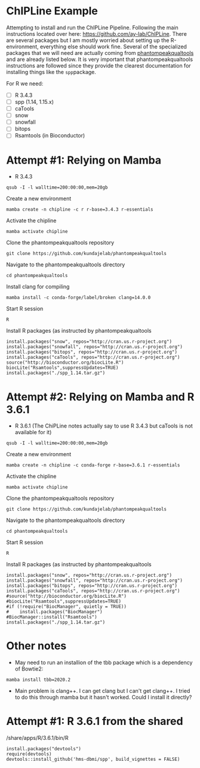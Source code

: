# ChIPLine Example
Attempting to install and run the ChIPLine Pipeline. Following the main instructions located over here: https://github.com/ay-lab/ChIPLine. There are several packages but I am mostly worried about setting up the R-environment, everything else should work fine. Several of the specialized packages that we will need are actually coming from [phantompeakqualtools](https://github.com/kundajelab/phantompeakqualtools) and are already listed below. It is very important that phantompeakqualtools instructions are followed since they provide the clearest documentation for installing things like the `spp`package.

For R we need:
- [ ] R 3.4.3
- [ ] spp (1.14, 1.15.x)
- [ ] caTools
- [ ] snow
- [ ] snowfall
- [ ] bitops
- [ ] Rsamtools (in Bioconductor)

# Attempt #1: Relying on Mamba
- R 3.4.3

```
qsub -I -l walltime=200:00:00,mem=20gb
```

Create a new environment
```
mamba create -n chipline -c r r-base=3.4.3 r-essentials
```

Activate the chipline 
```
mamba activate chipline
```

Clone the phantompeakqualtools repository
```
git clone https://github.com/kundajelab/phantompeakqualtools
```

Navigate to the phantompeakqualtools directory
```
cd phantompeakqualtools
```

Install clang for compiling
```
mamba install -c conda-forge/label/broken clang=14.0.0
```

Start R session
```
R
```

Install R packages (as instructed by phantompeakqualtools
```
install.packages("snow", repos="http://cran.us.r-project.org")
install.packages("snowfall", repos="http://cran.us.r-project.org")
install.packages("bitops", repos="http://cran.us.r-project.org")
install.packages("caTools", repos="http://cran.us.r-project.org")
source("http://bioconductor.org/biocLite.R")
biocLite("Rsamtools",suppressUpdates=TRUE)
install.packages("./spp_1.14.tar.gz")
```

# Attempt #2: Relying on Mamba and R 3.6.1
- R 3.6.1 (The ChiPLine notes actually say to use R 3.4.3 but caTools is not available for it)

```
qsub -I -l walltime=200:00:00,mem=20gb
```

Create a new environment
```
mamba create -n chipline -c conda-forge r-base=3.6.1 r-essentials
```

Activate the chipline 
```
mamba activate chipline
```

Clone the phantompeakqualtools repository
```
git clone https://github.com/kundajelab/phantompeakqualtools
```

Navigate to the phantompeakqualtools directory
```
cd phantompeakqualtools
```

Start R session
```
R
```

Install R packages (as instructed by phantompeakqualtools
```
install.packages("snow", repos="http://cran.us.r-project.org")
install.packages("snowfall", repos="http://cran.us.r-project.org")
install.packages("bitops", repos="http://cran.us.r-project.org")
install.packages("caTools", repos="http://cran.us.r-project.org")
#source("http://bioconductor.org/biocLite.R")
#biocLite("Rsamtools",suppressUpdates=TRUE)
#if (!require("BiocManager", quietly = TRUE))
#    install.packages("BiocManager")
#BiocManager::install("Rsamtools")
install.packages("./spp_1.14.tar.gz")
```

# Other notes
- May need to run an installion of the tbb package which is a dependency of Bowtie2:
```
mamba install tbb=2020.2
```
- Main problem is clang++. I can get clang but I can't get clang++. I tried to do this through mamba but it hasn't worked. Could I install it directly?

# Attempt #1: R 3.6.1 from the shared
/share/apps/R/3.6.1/bin/R

```
install.packages("devtools")
require(devtools)
devtools::install_github('hms-dbmi/spp', build_vignettes = FALSE)
```


